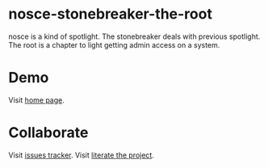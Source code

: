 # nosce-stonebreaker-the-root
nosce is a kind of spotlight. The stonebreaker deals with previous spotlight. The root is a chapter to light getting admin access on a system.
# Demo
Visit [home page](https://martinsantome.github.io/nosce-stonebreaker-the-root/).
# Collaborate
Visit [issues tracker](https://github.com/martinsantome/nosce-stonebreaker-the-root/issues). 
Visit [literate the project](https://github.com/martinsantome/nosce-stonebreaker-the-root/wiki). 
